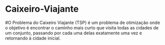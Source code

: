 # Caixeiro-Viajante
#O Problema do Caixeiro Viajante (TSP) é um problema de otimização onde o objetivo é encontrar o caminho mais curto que visita todas as cidades de um conjunto, passando por cada uma delas exatamente uma vez e retornando à cidade inicial.

